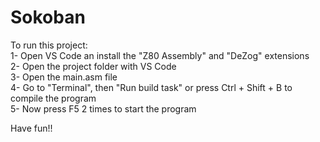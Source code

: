 # Sokoban
  
To run this project:  
1- Open VS Code an install the "Z80 Assembly" and "DeZog" extensions  
2- Open the project folder with VS Code  
3- Open the main.asm file  
4- Go to "Terminal", then "Run build task" or press Ctrl + Shift + B to compile the program  
5- Now press F5 2 times to start the program  
  
Have fun!!  
  
